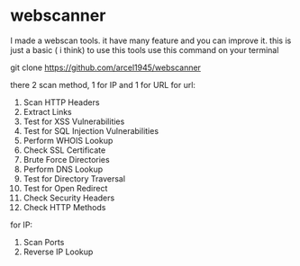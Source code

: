 # webscanner
I made a webscan tools. it have many feature and you can improve it. this is just a basic ( i think)
to use this tools use this command on your terminal

git clone https://github.com/arcel1945/webscanner

there 2 scan method, 1 for IP and 1 for URL
for url:
1. Scan HTTP Headers
2. Extract Links
3. Test for XSS Vulnerabilities
4. Test for SQL Injection Vulnerabilities
5. Perform WHOIS Lookup
6. Check SSL Certificate
7. Brute Force Directories
8. Perform DNS Lookup
9. Test for Directory Traversal
10. Test for Open Redirect
11. Check Security Headers
12. Check HTTP Methods

for IP:
1. Scan Ports
2. Reverse IP Lookup
